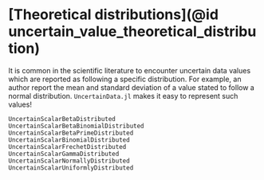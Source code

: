 # [Theoretical distributions](@id uncertain_value_theoretical_distribution)

It is common in the scientific literature to encounter uncertain data values
which are reported as following a specific distribution. For example, an author
report the mean and standard deviation of a value stated to follow a
normal distribution. `UncertainData.jl` makes it easy to represent such values!

```@docs
UncertainScalarBetaDistributed
UncertainScalarBetaBinomialDistributed
UncertainScalarBetaPrimeDistributed
UncertainScalarBinomialDistributed
UncertainScalarFrechetDistributed
UncertainScalarGammaDistributed
UncertainScalarNormallyDistributed
UncertainScalarUniformlyDistributed
```
